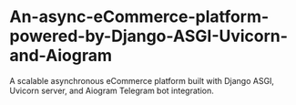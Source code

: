 # An-async-eCommerce-platform-powered-by-Django-ASGI-Uvicorn-and-Aiogram
A scalable asynchronous eCommerce platform built with Django ASGI, Uvicorn server, and Aiogram Telegram bot integration.
